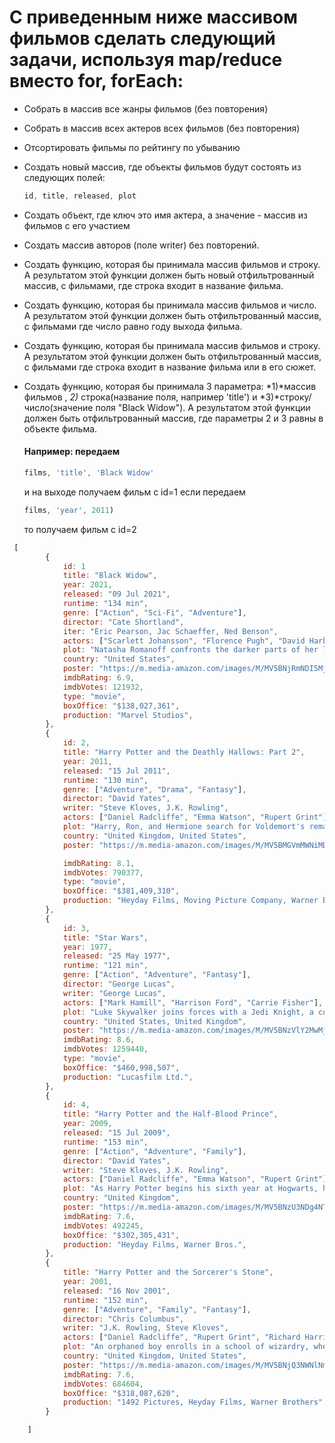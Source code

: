 # C приведенным ниже массивом фильмов сделать следующий задачи, используя **map/reduce вместо for, forEach**:

- Собрать в массив все жанры фильмов (без повторения)
- Собрать в массив всех актеров всех фильмов (без повторения)
- Отсортировать фильмы по рейтингу по убыванию
- Создать новый массив, где объекты фильмов будут состоять из следующих полей:

  ```js
  id, title, released, plot
  ```

- Создать объект, где ключ это имя актера, а значение - массив из фильмов с его участием
- Создать массив авторов (поле writer) без повторений.
- Создать функцию, которая бы принимала массив фильмов и строку. А результатом этой функции должен быть новый отфильтрованный массив, с фильмами, где строка входит в название фильма.
- Создать функцию, которая бы принимала массив фильмов и число. А результатом этой функции должен быть отфильтрованный массив, с фильмами где число равно году выхода фильма.
- Создать функцию, которая бы принимала массив фильмов и строку. А результатом этой функции должен быть отфильтрованный массив, с фильмами где строка входит в название фильма или в его сюжет.
- Создать функцию, которая бы принимала 3 параметра: *1)*массив фильмов , _2)_ строка(название поля, например 'title') и *3)*строку/число(значение поля "Black Widow"). А результатом этой функции должен быть отфильтрованный массив, где параметры 2 и 3 равны в объекте фильма.
  #### Например: передаем
  ```js
  films, 'title', 'Black Widow'
  ```
  и на выходе получаем фильм с id=1
  если передаем
  ```js
  films, 'year', 2011)
  ```
  то получаем фильм с id=2

```js
 [
        {
            id: 1
            title: "Black Widow",
            year: 2021,
            released: "09 Jul 2021",
            runtime: "134 min",
            genre: ["Action", "Sci-Fi", "Adventure"],
            director: "Cate Shortland",
            iter: "Eric Pearson, Jac Schaeffer, Ned Benson",
            actors: ["Scarlett Johansson", "Florence Pugh", "David Harbour"],
            plot: "Natasha Romanoff confronts the darker parts of her ledger when a dangerous conspiracy with ties to her past arises.",
            country: "United States",
            poster: "https://m.media-amazon.com/images/M/MV5BNjRmNDI5MjMtMmFhZi00YzcwLWI4ZGItMGI2MjI0N2Q3YmIwXkEyXkFqcGdeQXVyMTkxNjUyNQ@@._V1_SX300.jpg",
            imdbRating: 6.9,
            imdbVotes: 121932,
            type: "movie",
            boxOffice: "$138,027,361",
            production: "Marvel Studios",
        },
        {
            id: 2,
            title: "Harry Potter and the Deathly Hallows: Part 2",
            year: 2011,
            released: "15 Jul 2011",
            runtime: "130 min",
            genre: ["Adventure", "Drama", "Fantasy"],
            director: "David Yates",
            writer: "Steve Kloves, J.K. Rowling",
            actors: ["Daniel Radcliffe", "Emma Watson", "Rupert Grint"],
            plot: "Harry, Ron, and Hermione search for Voldemort's remaining Horcruxes in their effort to destroy the Dark Lord as the final battle rages on at Hogwarts.",
            country: "United Kingdom, United States",
            poster: "https://m.media-amazon.com/images/M/MV5BMGVmMWNiMDktYjQ0Mi00MWIxLTk0N2UtN2ZlYTdkN2IzNDNlXkEyXkFqcGdeQXVyODE5NzE3OTE@._V1_SX300.jpg",

            imdbRating: 8.1,
            imdbVotes: 790377,
            type: "movie",
            boxOffice: "$381,409,310",
            production: "Heyday Films, Moving Picture Company, Warner Bros.",
        },
        {
            id: 3,
            title: "Star Wars",
            year: 1977,
            released: "25 May 1977",
            runtime: "121 min",
            genre: ["Action", "Adventure", "Fantasy"],
            director: "George Lucas",
            writer: "George Lucas",
            actors: ["Mark Hamill", "Harrison Ford", "Carrie Fisher"],
            plot: "Luke Skywalker joins forces with a Jedi Knight, a cocky pilot, a Wookiee and two droids to save the galaxy from the Empire's world-destroying battle station, while also attempting to rescue Princess Leia from the mysterious Darth Vad",
            country: "United States, United Kingdom",
            poster: "https://m.media-amazon.com/images/M/MV5BNzVlY2MwMjktM2E4OS00Y2Y3LWE3ZjctYzhkZGM3YzA1ZWM2XkEyXkFqcGdeQXVyNzkwMjQ5NzM@._V1_SX300.jpg",
            imdbRating: 8.6,
            imdbVotes: 1259440,
            type: "movie",
            boxOffice: "$460,998,507",
            production: "Lucasfilm Ltd.",
        },
        {
            id: 4,
            title: "Harry Potter and the Half-Blood Prince",
            year: 2009,
            released: "15 Jul 2009",
            runtime: "153 min",
            genre: ["Action", "Adventure", "Family"],
            director: "David Yates",
            writer: "Steve Kloves, J.K. Rowling",
            actors: ["Daniel Radcliffe", "Emma Watson", "Rupert Grint"],
            plot: "As Harry Potter begins his sixth year at Hogwarts, he discovers an old book marked as 'the property of the Half-Blood Prince' and begins to learn more about Lord Voldemort\'s dark past.",
            country: "United Kingdom",
            poster: "https://m.media-amazon.com/images/M/MV5BNzU3NDg4NTAyNV5BMl5BanBnXkFtZTcwOTg2ODg1Mg@@._V1_SX300.jpg",
            imdbRating: 7.6,
            imdbVotes: 492245,
            boxOffice: "$302,305,431",
            production: "Heyday Films, Warner Bros.",
        },
        {
            title: "Harry Potter and the Sorcerer's Stone",
            year: 2001,
            released: "16 Nov 2001",
            runtime: "152 min",
            genre: ["Adventure", "Family", "Fantasy"],
            director: "Chris Columbus",
            writer: "J.K. Rowling, Steve Kloves",
            actors: ["Daniel Radcliffe", "Rupert Grint", "Richard Harris"],
            plot: "An orphaned boy enrolls in a school of wizardry, where he learns the truth about himself, his family and the terrible evil that haunts the magical world.",
            country: "United Kingdom, United States",
            poster: "https://m.media-amazon.com/images/M/MV5BNjQ3NWNlNmQtMTE5ZS00MDdmLTlkZjUtZTBlM2UxMGFiMTU3XkEyXkFqcGdeQXVyNjUwNzk3NDc@._V1_SX300.jpg",
            imdbRating: 7.6,
            imdbVotes: 684604,
            boxOffice: "$318,087,620",
            production: "1492 Pictures, Heyday Films, Warner Brothers",
        }

    ]
```
